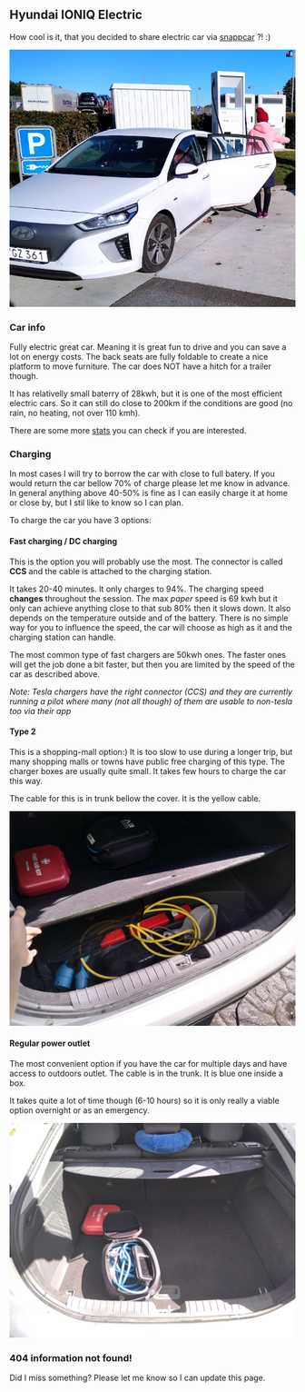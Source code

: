 ## Hyundai IONIQ Electric

How cool is it, that you decided to share electric car via [snappcar](https://www.snappcar.se/hyra-bil/bil/hyundai-ioniq-electric/f11b78ca-48e8-4b32-96bf-efb04dc63633) ?! :)

![Hyundai IONIQ](images/car.png)


### Car info

Fully electric great car. Meaning it is great fun to drive and you can save a lot on energy costs. The back seats are fully foldable to create a nice platform to move furniture. The car does NOT have a hitch for a trailer though.

It has relativelly small baterry of 28kwh, but it is one of the most efficient electric cars. So it can still do close to 200km if the conditions are good (no rain, no heating, not over 110 kmh).

There are some more [stats](https://evcompare.io/cars/hyundai/hyundai-ioniq-electric-28-kwh/) you can check if you are interested.

### Charging

In most cases I will try to borrow the car with close to full batery. If you would return the car bellow 70% of charge please let me know in advance. In general anything above 40-50% is fine as I can easily charge it at home or close by, but I stil like to know so I can plan.

To charge the car you have 3 options:

#### Fast charging / DC charging

This is the option you will probably use the most. The connector is called **CCS** and the cable is attached to the charging station.

It takes 20-40 minutes. It only charges to 94%. The charging speed **changes** throughout the session. The max _paper_ speed is 69 kwh but it only can achieve anything close to that sub 80% then it slows down. It also depends on the temperature outside and of the battery. There is no simple way for you to influence the speed, the car will choose as high as it and the charging station can handle.

The most common type of fast chargers are 50kwh ones. The faster ones will get the job done a bit faster, but then you are limited by the speed of the car as described above.

_Note: Tesla chargers have the right connector (CCS) and they are currently running a pilot where many (not all though) of them are usable to non-tesla too via their app_

#### Type 2

This is a shopping-mall option:) It is too slow to use during a longer trip, but many shopping malls or towns have public free charging of this type. The charger boxes are usually quite small. It takes few hours to charge the car this way.

The cable for this is in trunk bellow the cover. It is the yellow cable.

![Hyundai IONIQ](images/type2.jpg)

#### Regular power outlet

The most convenient option if you have the car for multiple days and have access to outdoors outlet. The cable is in the trunk. It is blue one inside a box.

It takes quite a lot of time though (6-10 hours) so it is only really a viable option overnight or as an emergency.

![Hyundai IONIQ](images/v3.jpg)

### 404 information not found!

Did I miss something? Please let me know so I can update this page.
